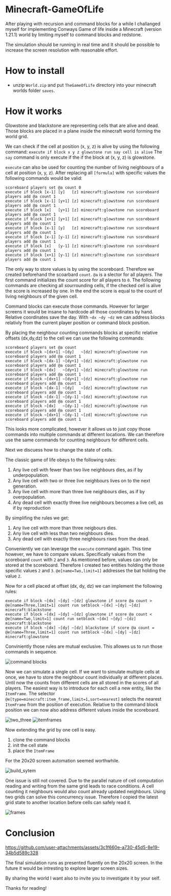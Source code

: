 # Minecraft-GameOfLife

After playing with recursion and command blocks for a while I challanged myself for implementing Conways Game of life inside a Minecraft (version 1.21.1) world by limiting myself to command blocks and redstone. 

The simulation should be running in real time and It should be possible to increase the screen resolution with reasonable effort.

# How to install
- unzip `World.zip` and put `TheGameOfLife` directory into your minecraft worlds folder `saves`. 

# How it works 

Glowstone and blackstone are representing cells that are alive and dead.
Those blocks are placed in a plane inside the minecraft world forming the world grid.

We can check if the cell at position (x, y, z) is alive by using the following command:
`execute if block x y z glowstone run say cell is alive`
The `say` command is only execute if the if the block at (x, y, z) is glowstone.

`execute` can also be used for counting the number of living neighbours of a cell at position (x, y, z).
After replacing all `[formula]` with specific values the following commands would be valid: 
```
scoreboard players set @a count 0
execute if block [x-1] [y]   [z] minecraft:glowstone run scoreboard players add @a count 1
execute if block [x-1] [y+1] [z] minecraft:glowstone run scoreboard players add @a count 1
execute if block [x]   [y+1] [z] minecraft:glowstone run scoreboard players add @a count 1
execute if block [x+1] [y+1] [z] minecraft:glowstone run scoreboard players add @a count 1
execute if block [x-1] [y]   [z] minecraft:glowstone run scoreboard players add @a count 1
execute if block [x-1] [y-1] [z] minecraft:glowstone run scoreboard players add @a count 1
execute if block [x]   [y-1] [z] minecraft:glowstone run scoreboard players add @a count 1
execute if block [x+1] [y-1] [z] minecraft:glowstone run scoreboard players add @a count 1
```
The only way to store values is by using the scoreboard.
Therefore we created beforehand the scoarbard `count`.
`@a` is a slector for all players.
The first command initializes the count score for all players to `0`.
The following commands are checking all sourrounding cells, if the checked cell is alive the score is increased by one.
In the end the score is equal to the count of living neighbours of the given cell.

Command blocks can execute those commands.
However for larger screens it would be insane to hardcode all those coordinates by hand.
Relative coordinates save the day.
With `~dx ~dy ~dz` we can address blocks relativly from the current player position or command block position.

By placing the neighbour counting commands blocks at specific relative offsets (dx,dy,dz) to the cell we can use the following commands:
```
scoreboard players set @a count
execute if block ~[dx+1] ~[dy]   ~[dz] minecraft:glowstone run scoreboard players add @a count 1
execute if block ~[dx-1] ~[dy+1] ~[dz] minecraft:glowstone run scoreboard players add @a count 1
execute if block ~[dx]   ~[dy+1] ~[dz] minecraft:glowstone run scoreboard players add @a count 1
execute if block ~[dx+1] ~[dy+1] ~[dz] minecraft:glowstone run scoreboard players add @a count 1
execute if block ~[dx-1] ~[dy]   ~[dz] minecraft:glowstone run scoreboard players add @a count 1
execute if block ~[dx-1] ~[dy-1] ~[dz] minecraft:glowstone run scoreboard players add @a count 1
execute if block ~[dx]   ~[dy-1] ~[dz] minecraft:glowstone run scoreboard players add @a count 1
execute if block ~[dx+1] ~[dy-1] ~[zd] minecraft:glowstone run scoreboard players add @a count 1
```
This looks more complicated, however it allows us to just copy those commands into multiple commands at different locations.
We can therefore use the same commands for counting neighbours for different cells.

Next we discuess how to change the state of cells.

The classic game of life obeys to the following rules:
1. Any live cell with fewer than two live neighbours dies, as if by underpopulation.
2. Any live cell with two or three live neighbours lives on to the next generation.
3. Any live cell with more than three live neighbours dies, as if by overpopulation.
4. Any dead cell with exactly three live neighbours becomes a live cell, as if by reproduction

By simplifing the rules we get:
1. Any live cell with more than three neigbours dies.
2. Any live cell with less than two neighbours dies.
3. Any dead cell with exactly three neighbours rises from the dead.

Conveniently we can leverage the `execute` command again.
This time however, we have to compare values. 
Specifically values from the scoreboard `count` with `2` and `3`.
As mentioned before, values can only be stored at the scoreboard.
Therefore I created two entities holding the those specific values `2` and `3`.
`@e[name=Two,limit=1]` addresses the bat holding the value `2`.

Now for a cell placed at offset (dx, dy, dz) we can implement the following rules:
```
execute if block ~[dx] ~[dy] ~[dz] glowstone if score @a count > @e[name=Three,limit=1] count run setblock ~[dx] ~[dy] ~[dz] minecraft:blackstone
execute if block ~[dx] ~[dy] ~[dz] glowstone if score @a count < @e[name=Two,limit=1] count run setblock ~[dx] ~[dy] ~[dz] minecraft:blackstone
execute if block ~[dx] ~[dy] ~[dz] blackstone if score @a count = @e[name=Three,limit=1] count run setblock ~[dx] ~[dy] ~[dz] minecraft:glowstone
```
Conviniently those rules are mutual exclusive.
This allowes us to run those commands in sequence.

![command blocks](https://github.com/user-attachments/assets/4972ce82-be88-4a60-ad73-dd13b212173f)

Now we can simulate a single cell.
If we want to simulate multiple cells at once, we have to store the neighbour count individually at different places.
Until now the counts from different cells are all stored in the scores of all players.
The easiest way is to introduce for each cell a new entity, like the `ItemFrame`.
The selector `@e[type=minecraft:item_frame,limit=1,sort=nearest]` selects the nearest `ItemFrame` from the position of execution.
Relative to the command block position we can now also address different values inside the scoreboard.

![two_three](https://github.com/user-attachments/assets/c02f664d-c180-4aa7-882e-38841f6dc241)
![itemframes](https://github.com/user-attachments/assets/1940732c-f6f0-44e9-9486-f0efcdda5b0c)

Now extending the grid by one cell is easy.
1. clone the command blocks
2. init the cell state
3. place the `ItemFrame`

For the 20x20 screen automation seemed worthwhile.

![build_sytem](https://github.com/user-attachments/assets/7eb0baf7-caca-437e-b1c5-0093e53f5417)

One issue is still not covered.
Due to the parallel nature of cell computation reading and writing from the same grid leads to race conditions.
A cell counting it neighbours would also count already updated neighbours.
Using two grids can solve this concurrency issue.
Therefore I copied the latest grid state to another location before cells can safely read it.

![frames](https://github.com/user-attachments/assets/508d8e13-f942-42e6-822d-23950db3f063)


# Conclusion

https://github.com/user-attachments/assets/3c1f660e-a730-45d5-8e19-34b5d589c328

The final simulation runs as presented fluently on the 20x20 screen.
In the future it would be intresting to explore larger screen sizes.

By sharing the world I want also to invite you to investigate it by your self.

Thanks for reading!
